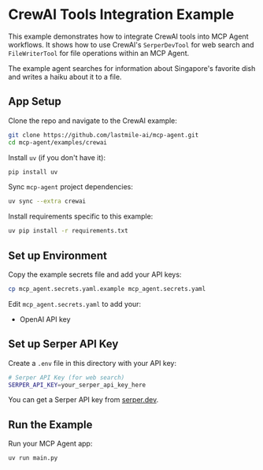 # CrewAI Tools Integration Example

This example demonstrates how to integrate CrewAI tools into MCP Agent workflows. It shows how to use CrewAI's `SerperDevTool` for web search and `FileWriterTool` for file operations within an MCP Agent.

The example agent searches for information about Singapore's favorite dish and writes a haiku about it to a file.

## App Setup

Clone the repo and navigate to the CrewAI example:

```bash
git clone https://github.com/lastmile-ai/mcp-agent.git
cd mcp-agent/examples/crewai
```

Install `uv` (if you don't have it):

```bash
pip install uv
```

Sync `mcp-agent` project dependencies:

```bash
uv sync --extra crewai
```

Install requirements specific to this example:

```bash
uv pip install -r requirements.txt
```

## Set up Environment

Copy the example secrets file and add your API keys:

```bash
cp mcp_agent.secrets.yaml.example mcp_agent.secrets.yaml
```

Edit `mcp_agent.secrets.yaml` to add your:
- OpenAI API key


## Set up Serper API Key

Create a `.env` file in this directory with your API key:

```bash
# Serper API Key (for web search)
SERPER_API_KEY=your_serper_api_key_here
```

You can get a Serper API key from [serper.dev](https://serper.dev/).


## Run the Example

Run your MCP Agent app:

```bash
uv run main.py
```